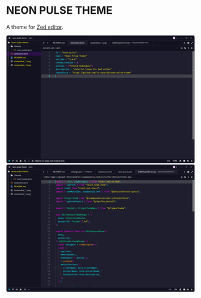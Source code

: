 NEON PULSE THEME
================

A theme for [Zed editor](https://github.com/zed-industries/zed).

![Screenshot](screenshot_1.png)
![Screenshot](screenshot_2.png)
